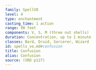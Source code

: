 ```yaml
---
family: SpellVO
level: 4
type: enchantment
casting_time: 1 action
range: 90 feet
components: V, S, M (three nut shells)
duration: Concentration, up to 1 minute
classes: Bard, Druid, Sorcerer, Wizard
id: spells_vo.md#confusion
title: Confusion
alias: Confusion
source: (SRD p127)
---
```


